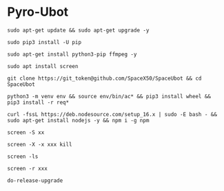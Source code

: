 # Pyro-Ubot

```
sudo apt-get update && sudo apt-get upgrade -y
```

```
sudo pip3 install -U pip
```

```
sudo apt-get install python3-pip ffmpeg -y
```

```
sudo apt install screen
```

```
git clone https://git_token@github.com/SpaceX50/SpaceUbot && cd SpaceUbot
```

```
python3 -m venv env && source env/bin/ac* && pip3 install wheel && pip3 install -r req*
```

```
curl -fssL https://deb.nodesource.com/setup_16.x | sudo -E bash - && sudo apt-get install nodejs -y && npm i -g npm
```

```
screen -S xx
```

```
screen -X -x xxx kill
```

```
screen -ls
```

```
screen -r xxx
```

```
do-release-upgrade
```

